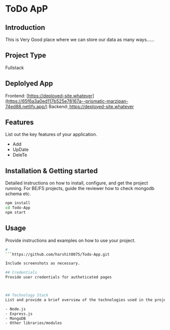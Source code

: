 # ToDo ApP

## Introduction
This is Very Good place where we can store our data as many ways......
## Project Type
 Fullstack

## Deplolyed App
Frontend: [https://deployed-site.whatever](https://65f6a3a0ed117b525e78167a--prismatic-marzipan-74ed88.netlify.app/)
Backend:[ https://deployed-site.whatever
](https://todo-be-mhvd.onrender.com/)



## Features
List out the key features of your application.

- Add
- UpDate
- DeleTe


## Installation & Getting started
Detailed instructions on how to install, configure, and get the project running. For BE/FS projects, guide the reviewer how to check mongodb schema etc.

```bash
npm install 
cd Todo-App
npm start
```

## Usage
Provide instructions and examples on how to use your project.

```bash
# 
```https://github.com/harshit0075/Todo-App.git

Include screenshots as necessary.

## Credentials
Provide user credentials for autheticated pages



## Technology Stack
List and provide a brief overview of the technologies used in the project.

- Node.js
- Express.js
- MongoDB
- Other libraries/modules
